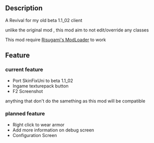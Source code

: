 ## Description
A Revival for my old beta 1.1_02 client

unlike the original mod , this mod aim to not edit/override any classes

This mod require [Risugami's ModLoader](https://mcarchive.net/mods/modloader?gvsn=b1.1_02) to work
## Feature
### current feature
- Port SkinFixUni to beta 1.1_02
- Ingame texturepack button
- F2 Screenshot

anything that don't do the samething as this mod will be compatible
### planned feature
- Right click to wear armor
- Add more information on debug screen
- Configuration Screen
